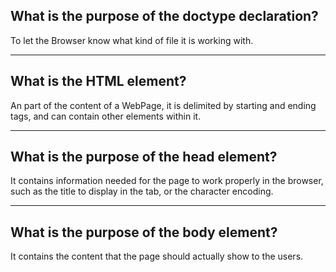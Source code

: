 ## **What is the purpose of the doctype declaration?**

To let the Browser know what kind of file it is working with.

---

## **What is the HTML element?**

An part of the content of a WebPage, it is delimited by starting and ending tags, and can contain other elements within it.

---

## **What is the purpose of the head element?**

It contains information needed for the page to work properly in the browser, such as the title to display in the tab, or the character encoding.

---

## **What is the purpose of the body element?**

It contains the content that the page should actually show to the users.
